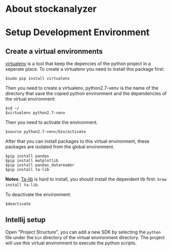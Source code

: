 # About stockanalyzer

# Setup Development Environment

## Create a virtual environments

[virtualenv](http://docs.python-guide.org/en/latest/dev/virtualenvs/) is a tool that keep the depencies of the python
project in a seperate place. To create a virtualenv you need to install this package first:

```
$sudo pip install virtualenv
```

Then you need to create a virtualenv, python2.7-venv is the name of the directory that save the copied python environment
and the dependencies of the virtual environment:

```
$cd ~/
$virtualenv python2.7-venv
```

Then you need to activate the environment.

```
$source python2.7-venv/bin/activate
```

After that you can install packages to this virtual environment, these packages are isolated from the global environment.

```
$pip install pandas
$pip install matplotlib
$pip install pandas_datareader
$pip install ta-lib
```

**Notes**: [Ta-lib](https://github.com/mrjbq7/ta-lib) is hard to install, you should install the dependent lib first: `brew install ta-lib`.

To deactivate the environment:

```
$deactivate
```

## Intellij setup

Open "Project Structure", you can add a new SDK by selecting the `python` file under the `bin` directory of the virtual
environment directory. The project will use this virtual environment to execute the python scripts.

